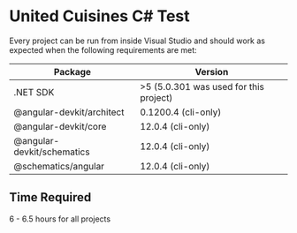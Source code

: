 # United Cuisines C# Test

Every project can be run from inside Visual Studio and should work as expected when the following requirements are met:
  
| Package                    | Version                                |
| -------------------------- | -------------------------------------- |
| .NET SDK                   | >5 (5.0.301 was used for this project) |
| @angular-devkit/architect  | 0.1200.4 (cli-only)                    |
| @angular-devkit/core       | 12.0.4 (cli-only)                      |
| @angular-devkit/schematics | 12.0.4 (cli-only)                      |
| @schematics/angular        | 12.0.4 (cli-only)                      |



## Time Required
6 - 6.5 hours for all projects